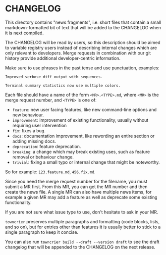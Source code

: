 # CHANGELOG

This directory contains "news fragments",
i.e. short files that contain a small markdown-formatted bit of text
that will be added to the CHANGELOG when it is next compiled.

The CHANGELOG will be read by users,
so this description should be aimed to variable registry users
instead of describing internal changes which are only relevant to developers.
Merge requests in combination with our git history
provide additional developer-centric information.

Make sure to use phrases in the past tense and use punctuation, examples:

```
Improved verbose diff output with sequences.

Terminal summary statistics now use multiple colors.
```

Each file should have a name of the form `<MR>.<TYPE>.md`, where `<MR>` is the merge request number, and `<TYPE>` is one of:

* `feature`: new user facing features, like new command-line options and new behaviour.
* `improvement`: improvement of existing functionality, usually without requiring user intervention
* `fix`: fixes a bug.
* `docs`: documentation improvement, like rewording an entire section or adding missing docs.
* `deprecation`: feature deprecation.
* `breaking`: a change which may break existing uses, such as feature removal or behaviour change.
* `trivial`: fixing a small typo or internal change that might be noteworthy.

So for example: `123.feature.md`, `456.fix.md`.

Since you need the merge request number for the filename, you must submit a MR first.
From this MR, you can get the MR number and then create the news file.
A single MR can also have multiple news items,
for example a given MR may add a feature as well as deprecate some existing functionality.

If you are not sure what issue type to use, don't hesitate to ask in your MR.

`towncrier` preserves multiple paragraphs and formatting
(code blocks, lists, and so on),
but for entries other than features it is usually better to stick to a single paragraph to keep it concise.

You can also run `towncrier build --draft --version draft`
to see the draft changelog that will be appended to the CHANGELOG on the next release.

